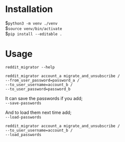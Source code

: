 # Installation

$`python3 -m venv ./venv`  
$`source venv/bin/activate`  
$`pip install --editable .`  

# Usage

`reddit_migrator --help`  

```
reddit_migrator account_a migrate_and_unsubscribe /  
--from_user_password=password_a /  
--to_user_username=account_b /  
--to_user_password=password_b  
```

It can save the passwords if you add;  
`--save-passwords`

And to load them next time add;  
`--load-passwords` 

```
reddit_migrator account_a migrate_and_unsubscribe /  
--to_user_username=account_b /  
--load_passwords  
```
